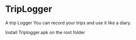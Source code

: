 # TripLogger
A trip Logger
You can record your trips and use it like a diary.

Install Triplogger.apk on the root folder
